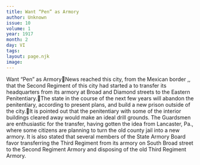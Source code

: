 ```yaml
---
title: Want “Pen” as Armory
author: Unknown
issue: 10
volume: 1
year: 1917
month: 2
day: VI
tags:
layout: page.njk
image:
---
```

Want “Pen” as ArmoryNews reached this city, from the Mexican border ,, that the Second Regiment of this city had started a to transfer its headquarters from its armory at Broad and Diamond streets to the Eastern Penitentiary.The state in the course of the next few years will abandon the penitentiary, according to present plans, and build a new prison outside of the city.It is pointed out that the penitentiary with some of the interior buildings cleared away would make an ideal drill grounds. The Guardsmen are enthusiastic for the transfer, having gotten the idea from Lancaster, Pa., where some citizens are planning to turn the old county jail into a new armory. It is also stated that several members of the State Armory Board favor transferring the Third Regiment from its armory on South Broad street to the Second Regiment Armory and disposing of the old Third Regiment Armory.
